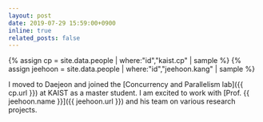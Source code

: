 ```yaml
---
layout: post
date: 2019-07-29 15:59:00+0900
inline: true
related_posts: false
---
```


{% assign cp = site.data.people | where:"id","kaist.cp" | sample %}
{% assign jeehoon = site.data.people | where:"id","jeehoon.kang" | sample %}

I moved to Daejeon and joined the [Concurrency and Parallelism lab]({{ cp.url }}) at KAIST as a master student.
I am excited to work with [Prof. {{ jeehoon.name }}]({{ jeehoon.url }}) and his team on various research projects.
